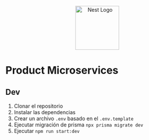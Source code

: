 <p align="center">
  <a href="http://nestjs.com/" target="blank"><img src="https://nestjs.com/img/logo-small.svg" width="120" alt="Nest Logo" /></a>
</p>


 # Product Microservices

 ## Dev
 1. Clonar el repositorio
 2. Instalar las dependencias
 3. Crear un archivo `.env` basado en el `.env.template`
 4.  Ejecutar migración de  prisma `npx prisma migrate dev`
 5. Ejecutar `npm run start:dev`
    
